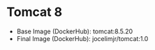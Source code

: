 # Tomcat 8

- Base Image (DockerHub): tomcat:8.5.20
- Final Image (DockerHub): jocelimjr/tomcat:1.0
